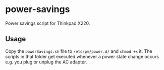 power-savings
=============

Power savings script for Thinkpad X220.


Usage
-----

Copy the ```powerSavings.sh``` file to ```/etc/pm/power.d/``` and ```chmod +x``` it. The scripts in that folder get executed whenever a power state change occurs e.g. you plug or unplug the AC adapter.
